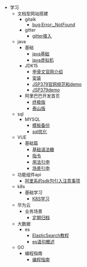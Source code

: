 *  学习
    * <color>文档型网站搭建</color>
        * gitalk
            * [bug:Error:_NotFound](/docs/记录一次gitPage的搭建过程.md)
        * gitter
            * [gitter接入](/docs/gitter接入.md)    
    * java
        * 基础
            * [java基础](/java/基础-蒋文明笔记.md)
            * [java虚拟机](/java/基础-Java虚拟机第二版.md)
        * JDK15
            * [甲骨文官网介绍](/html/jdk15/甲骨文宣布Java15.md)
            * [安装](/html/jdk15/JDK15安装.md)
            * [JSP379官网规范和demo](/html/jdk15/JEP378.md)
            * [JSP379demo](/html/jdk15/JEP378_java测试.md)
        * 阿里巴巴开发首页
            * [终极版](/java/阿里巴巴开发手册终极版.md)
            * [泰山版](/java/阿里编程规范泰山版.md)    
    * sql
        * MYSQL
            * [模板备份](/sql/常用sql模板备份.md)
            * [sql优化](/sql/高级MySql_sql优化_司晓杰.md)
    * VUE
        * 基础篇
            * [基础语法糖](/vue/VUE基本语法糖.md)
            * [指令](/vue/VUE指令.md)
            * [用法引申](/vue/VUE取值用法引申.md)
            * [场景引申](/vue/VUE功能场景总结.md)                
    * 功能组件api
        * [阿里系的sdk包引入注意事项](/docs/阿里系的sdk包引入注意事项.md)
    * k8s  
        * 基础学习
            * [K8S学习](/docs/K8S学习link.md)  
    * 华为云
        * 业务场景
            * [定期归档](/docs/华为云归档方案.md)     
    * 大数据
        * es
            * [ElasticSearch教程](/java/ElasticSearch教程.md)  
            * [es语句概述](/java/es搜索等语句总结.md)                     
    * GO
        * 编程指南
            * [编程指南](/java/GO_Web编程.md)        